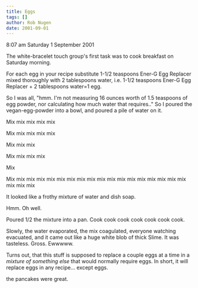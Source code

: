 ```yaml
---
title: Eggs
tags: []
author: Rob Nugen
date: 2001-09-01
---
```


<p class=date>8:07 am Saturday 1 September 2001</p>

<p>The white-bracelet touch group's first task was to cook breakfast on Saturday morning.</p>

<p class=message>For each egg in your recipe substitute 1-1/2 teaspoons Ener-G Egg Replacer mixed thoroughly with 2 tablespoons water, i.e. 1-1/2 teaspoons Ener-G Egg Replacer +  2 tablespoons water=1 egg.</p>

<p>So I was all, "hmm.  I'm not measuring 16 ounces worth of 1.5 teaspoons of egg powder, nor calculating how much water that requires.."  So I poured the vegan-egg-powder into a bowl, and poured a pile of water on it.</p>

<p>Mix mix mix mix mix</p>

<p>Mix mix mix mix mix</p>

<p>Mix mix mix</p>

<p>Mix mix mix mix</p>

<p>Mix</p>

<p>Mix mix mix mix mix mix mix mix mix mix mix mix mix mix mix mix mix mix mix mix mix</p>

<p>It looked like a frothy mixture of water and dish soap.</p>

<p>Hmm.  Oh well.</p>

<p>Poured 1/2 the mixture into a pan.  Cook cook cook cook cook cook cook.</p>

<p>Slowly, the water evaporated, the mix coagulated, everyone watching evacuated, and it came out like a huge white blob of thick Slime.   It was tasteless.  Gross.   Ewwwww.</p>

<p>Turns out, that this stuff is supposed to replace a couple eggs at a time in a <em>mixture of something else</em> that would normally require eggs.  In short, it will replace eggs in any recipe... except eggs.</p>

<p>the pancakes were great.</p>
